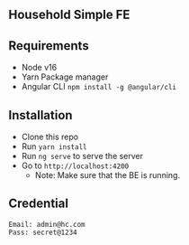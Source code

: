 ## Household Simple FE

## Requirements
- Node v16
- Yarn Package manager
- Angular CLI `npm install -g @angular/cli`

## Installation
- Clone this repo
- Run `yarn install`
- Run `ng serve` to serve the server
- Go to `http://localhost:4200`
  - Note: Make sure that the BE is running.

## Credential
```
Email: admin@hc.com
Pass: secret@1234
```
